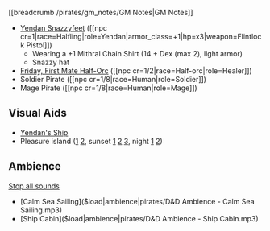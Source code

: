 [[breadcrumb /pirates/gm_notes/GM Notes|GM Notes]]

* [Yendan Snazzyfeet](^pirates/yendan_snazzyfeet.jpg) ([[npc cr=1|race=Halfling|role=Yendan|armor_class=+1|hp=x3|weapon=Flintlock Pistol]])
  * Wearing a +1 Mithral Chain Shirt (14 + Dex (max 2), light armor)
  * Snazzy hat
* [Friday, First Mate Half-Orc](^pirates/half_orc_pirate2.png) ([[npc cr=1/2|race=Half-orc|role=Healer]])
* Soldier Pirate ([[npc cr=1/8|race=Human|role=Soldier]])
* Mage Pirate ([[npc cr=1/8|race=Human|role=Mage]])

## Visual Aids

* [Yendan's Ship](^pirates/caravel.jpg)
* Pleasure island ([1](^pirates/pleasure_island_day_1.jpg) [2](^pirates/pleasure_island_day_2.jpg), sunset [1](^pirates/pleasure_island_sunset_1.jpg) [2](^pirates/pleasure_island_sunset_2.jpg) [3](^pirates/pleasure_island_sunset_3.jpg), night [1](^pirates/pleasure_island_night_1.jpg) [2](^pirates/pleasure_island_night_2.jpg))

## Ambience

[Stop all sounds]($stop|all|none)

* [Calm Sea Sailing]($load|ambience|pirates/D&D Ambience - Calm Sea Sailing.mp3)
* [Ship Cabin]($load|ambience|pirates/D&D Ambience - Ship Cabin.mp3)
